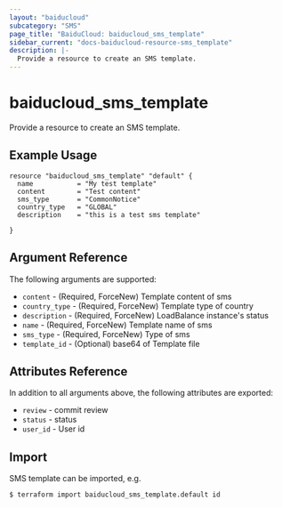 ```yaml
---
layout: "baiducloud"
subcategory: "SMS"
page_title: "BaiduCloud: baiducloud_sms_template"
sidebar_current: "docs-baiducloud-resource-sms_template"
description: |-
  Provide a resource to create an SMS template.
---
```


# baiducloud_sms_template

Provide a resource to create an SMS template.

## Example Usage

```hcl
resource "baiducloud_sms_template" "default" {
  name	         = "My test template"
  content        = "Test content"
  sms_type       = "CommonNotice"
  country_type   = "GLOBAL"
  description    = "this is a test sms template"

}
```

## Argument Reference

The following arguments are supported:

* `content` - (Required, ForceNew) Template content of sms
* `country_type` - (Required, ForceNew) Template type of country
* `description` - (Required, ForceNew) LoadBalance instance's status
* `name` - (Required, ForceNew) Template name of sms
* `sms_type` - (Required, ForceNew) Type of sms
* `template_id` - (Optional) base64 of Template file

## Attributes Reference

In addition to all arguments above, the following attributes are exported:

* `review` - commit review
* `status` - status
* `user_id` - User id


## Import

SMS template can be imported, e.g.

```hcl
$ terraform import baiducloud_sms_template.default id
```

